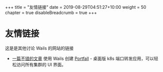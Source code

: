 +++
title = "友情链接"
date = 2019-08-29T04:51:27+10:00
weight = 50
chapter = true
disableBreadcrumb = true
+++

# 友情链接

这是是其他讨论 Wails 的网站的链接

- [一篇不错的文章](https://rekon.uk/2020/04/portfall-a-desktop-k8s-port-forwarding-portal-for-easy-access-to-all-your-cluster-uis/) 使用 Wails 创建 [Portfall](https://github.com/rekon-oss/portfall) - 桌面版 k8s 端口转发应用，可以轻松访问所有集群的 UI 界面。
